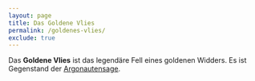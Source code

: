 ```yaml
---
layout: page
title: Das Goldene Vlies
permalink: /goldenes-vlies/
exclude: true
---
```


Das **Goldene Vlies** ist das legendäre Fell eines goldenen Widders. Es ist Gegenstand der [Argonautensage](/argonautenfahrt/).
